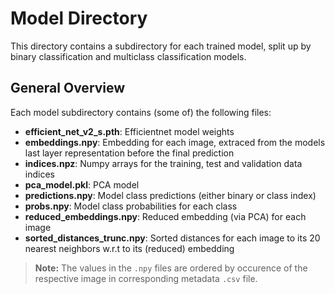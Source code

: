 # Model Directory

This directory contains a subdirectory for each trained model, split up by binary classification and multiclass classification models.

## General Overview

Each model subdirectory contains (some of) the following files: 
- **efficient_net_v2_s.pth**: Efficientnet model weights
- **embeddings.npy**: Embedding for each image, extraced from the models last layer representation before the final prediction
- **indices.npz**: Numpy arrays for the training, test and validation data indices
- **pca_model.pkl**: PCA model
- **predictions.npy**: Model class predictions (either binary or class index)
- **probs.npy**: Model class probabilities for each class
- **reduced_embeddings.npy**: Reduced embedding (via PCA) for each image
- **sorted_distances_trunc.npy**: Sorted distances for each image to its 20 nearest neighbors w.r.t to its (reduced) embedding 

> **Note:**
> The values in the `.npy` files are ordered by occurence of the respective image in corresponding metadata `.csv` file.
